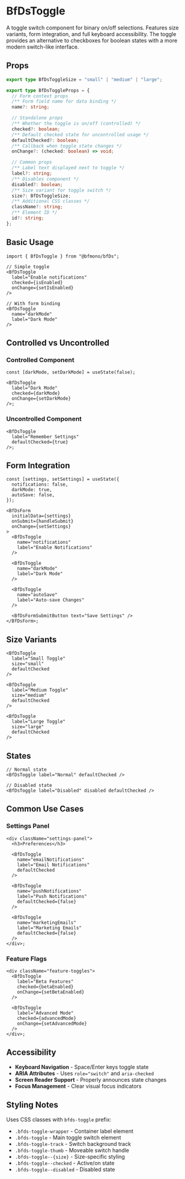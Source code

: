 # BfDsToggle

A toggle switch component for binary on/off selections. Features size variants,
form integration, and full keyboard accessibility. The toggle provides an
alternative to checkboxes for boolean states with a more modern switch-like
interface.

## Props

```typescript
export type BfDsToggleSize = "small" | "medium" | "large";

export type BfDsToggleProps = {
  // Form context props
  /** Form field name for data binding */
  name?: string;

  // Standalone props
  /** Whether the toggle is on/off (controlled) */
  checked?: boolean;
  /** Default checked state for uncontrolled usage */
  defaultChecked?: boolean;
  /** Callback when toggle state changes */
  onChange?: (checked: boolean) => void;

  // Common props
  /** Label text displayed next to toggle */
  label?: string;
  /** Disables component */
  disabled?: boolean;
  /** Size variant for toggle switch */
  size?: BfDsToggleSize;
  /** Additional CSS classes */
  className?: string;
  /** Element ID */
  id?: string;
};
```

## Basic Usage

```tsx
import { BfDsToggle } from "@bfmono/bfDs";

// Simple toggle
<BfDsToggle 
  label="Enable notifications"
  checked={isEnabled}
  onChange={setIsEnabled}
/>

// With form binding
<BfDsToggle 
  name="darkMode"
  label="Dark Mode"
/>
```

## Controlled vs Uncontrolled

### Controlled Component

```tsx
const [darkMode, setDarkMode] = useState(false);

<BfDsToggle
  label="Dark Mode"
  checked={darkMode}
  onChange={setDarkMode}
/>;
```

### Uncontrolled Component

```tsx
<BfDsToggle
  label="Remember Settings"
  defaultChecked={true}
/>;
```

## Form Integration

```tsx
const [settings, setSettings] = useState({
  notifications: false,
  darkMode: true,
  autoSave: false,
});

<BfDsForm
  initialData={settings}
  onSubmit={handleSubmit}
  onChange={setSettings}
>
  <BfDsToggle
    name="notifications"
    label="Enable Notifications"
  />

  <BfDsToggle
    name="darkMode"
    label="Dark Mode"
  />

  <BfDsToggle
    name="autoSave"
    label="Auto-save Changes"
  />

  <BfDsFormSubmitButton text="Save Settings" />
</BfDsForm>;
```

## Size Variants

```tsx
<BfDsToggle
  label="Small Toggle"
  size="small"
  defaultChecked
/>

<BfDsToggle
  label="Medium Toggle"
  size="medium"
  defaultChecked
/>

<BfDsToggle
  label="Large Toggle"
  size="large"
  defaultChecked
/>
```

## States

```tsx
// Normal state
<BfDsToggle label="Normal" defaultChecked />

// Disabled state
<BfDsToggle label="Disabled" disabled defaultChecked />
```

## Common Use Cases

### Settings Panel

```tsx
<div className="settings-panel">
  <h3>Preferences</h3>

  <BfDsToggle
    name="emailNotifications"
    label="Email Notifications"
    defaultChecked
  />

  <BfDsToggle
    name="pushNotifications"
    label="Push Notifications"
    defaultChecked={false}
  />

  <BfDsToggle
    name="marketingEmails"
    label="Marketing Emails"
    defaultChecked={false}
  />
</div>;
```

### Feature Flags

```tsx
<div className="feature-toggles">
  <BfDsToggle
    label="Beta Features"
    checked={betaEnabled}
    onChange={setBetaEnabled}
  />

  <BfDsToggle
    label="Advanced Mode"
    checked={advancedMode}
    onChange={setAdvancedMode}
  />
</div>;
```

## Accessibility

- **Keyboard Navigation** - Space/Enter keys toggle state
- **ARIA Attributes** - Uses `role="switch"` and `aria-checked`
- **Screen Reader Support** - Properly announces state changes
- **Focus Management** - Clear visual focus indicators

## Styling Notes

Uses CSS classes with `bfds-toggle` prefix:

- `.bfds-toggle-wrapper` - Container label element
- `.bfds-toggle` - Main toggle switch element
- `.bfds-toggle-track` - Switch background track
- `.bfds-toggle-thumb` - Moveable switch handle
- `.bfds-toggle--{size}` - Size-specific styling
- `.bfds-toggle--checked` - Active/on state
- `.bfds-toggle--disabled` - Disabled state
